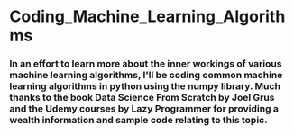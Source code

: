 # Coding_Machine_Learning_Algorithms

### In an effort to learn more about the inner workings of various machine learning algorithms, I'll be coding common machine learning algorithms in python using the numpy library. Much thanks to the book Data Science From Scratch by Joel Grus and the Udemy courses by Lazy Programmer for providing a wealth information and sample code relating to this topic.